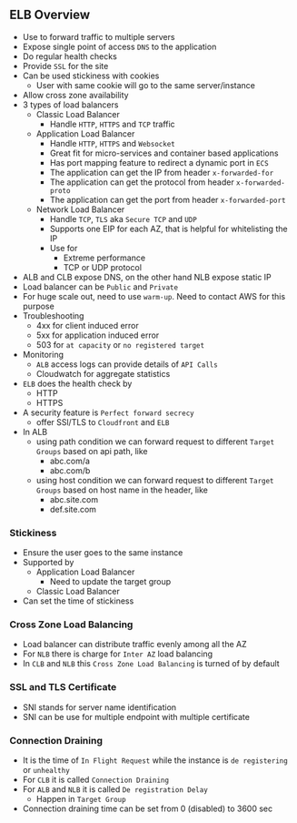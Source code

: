 ## ELB Overview

- Use to forward traffic to multiple servers
- Expose single point of access `DNS` to the application
- Do regular health checks
- Provide `SSL` for the site
- Can be used stickiness with cookies
  - User with same cookie will go to the same server/instance
- Allow cross zone availability
- 3 types of load balancers
  - Classic Load Balancer
    - Handle `HTTP`, `HTTPS` and `TCP` traffic
  - Application Load Balancer
    - Handle `HTTP`, `HTTPS` and `Websocket`
    - Great fit for micro-services and container based applications
    - Has port mapping feature to redirect a dynamic port in `ECS`
    - The application can get the IP from header `x-forwarded-for`
    - The application can get the protocol from header `x-forwarded-proto`
    - The application can get the port from header `x-forwarded-port`
  - Network Load Balancer
    - Handle `TCP`, `TLS` aka `Secure TCP` and `UDP`
    - Supports one EIP for each AZ, that is helpful for whitelisting the IP
    - Use for
      - Extreme performance
      - TCP or UDP protocol
- ALB and CLB expose DNS, on the other hand NLB expose static IP
- Load balancer can be `Public` and `Private`
- For huge scale out, need to use `warm-up`. Need to contact AWS for this purpose
- Troubleshooting
  - 4xx for client induced error
  - 5xx for application induced error
  - 503 for `at capacity` or `no registered target`
- Monitoring
  - `ALB` access logs can provide details of `API Calls`
  - Cloudwatch for aggregate statistics
- `ELB` does the health check by
  - HTTP
  - HTTPS
- A security feature is `Perfect forward secrecy`
  - offer SSl/TLS to `Cloudfront` and `ELB`
- In ALB
  - using path condition we can forward request to different `Target Groups` based on api path, like
    - abc.com/a
    - abc.com/b
  - using host condition we can forward request to different `Target Groups` based on host name in the header, like
    - abc.site.com
    - def.site.com

### Stickiness

- Ensure the user goes to the same instance
- Supported by
  - Application Load Balancer
    - Need to update the target group
  - Classic Load Balancer
- Can set the time of stickiness

### Cross Zone Load Balancing

- Load balancer can distribute traffic evenly among all the AZ
- For `NLB` there is charge for `Inter AZ` load balancing
- In `CLB` and `NLB` this `Cross Zone Load Balancing` is turned of by default

### SSL and TLS Certificate

- SNI stands for server name identification
- SNI can be use for multiple endpoint with multiple certificate

### Connection Draining

- It is the time of `In Flight Request` while the instance is `de registering` or `unhealthy`
- For `CLB` it is called `Connection Draining`
- For `ALB` and `NLB` it is called `De registration Delay`
  - Happen in `Target Group`
- Connection draining time can be set from 0 (disabled) to 3600 sec
